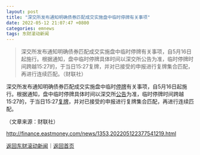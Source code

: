 ```yaml
---
layout: post
title: "深交所发布通知明确债券匹配成交实施盘中临时停牌有关事项"
date: 2022-05-12 21:07:47 +0800
categories: emnews
tags: 东财滚动新闻
---
```

> 深交所发布通知明确债券匹配成交实施盘中临时停牌有关事项，自5月16日起施行。根据通知，盘中临时停牌具体时间以深交所公告为准，临时停牌时间跨越15:27的，于当日15:27复牌，并对已接受的申报进行复牌集合匹配，再进行连续匹配。（财联社）

<p>深交所发布通知明确债券匹配成交实施盘中临时<span id="Info.334"><a href="http://data.eastmoney.com/tfpxx/" class="infokey">停牌</a></span>有关事项，自5月16日起施行。根据通知，盘中临时停牌具体时间以深交所<span id="Info.3332"><a href="http://data.eastmoney.com/notices/" class="infokey">公告</a></span>为准，临时停牌时间跨越15:27的，于当日15:27<span id="Info.335"><a href="http://data.eastmoney.com/tfpxx/" class="infokey">复牌</a></span>，并对已接受的申报进行复牌集合匹配，再进行连续匹配。</p><p class="em_media">（文章来源：财联社）</p>

<http://finance.eastmoney.com/news/1353,202205122377541219.html>

[返回东财滚动新闻](//finews.withounder.com/emnews/)｜[返回首页](//finews.withounder.com/)